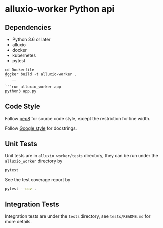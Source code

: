 # alluxio-worker Python api


## Dependencies

* Python 3.6 or later
* alluxio
* docker
* kubernetes
* pytest


```build docker image
cd Dockerfile
docker build -t alluxio-worker .
```__

```run alluxio_worker app
python3 app.py
```

## Code Style

Follow [pep8](https://www.python.org/dev/peps/pep-0008/) for source code style,
except the restriction for line width.

Follow [Google style](http://www.sphinx-doc.org/en/stable/ext/example_google.html)
for docstrings.

## Unit Tests

Unit tests are in `alluxio_worker/tests` directory, they can be run under the `alluxio_worker` directory by

```bash
pytest
```

See the test coverage report by

```bash
pytest --cov .
```

## Integration Tests

Integration tests are under the `tests` directory, see `tests/README.md` for more details.
